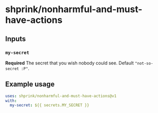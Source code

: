 # shprink/nonharmful-and-must-have-actions

## Inputs

### `my-secret`

**Required** The secret that you wish nobody could see. Default `"not-so-secret :P"`.

## Example usage

```yml
uses: shprink/nonharmful-and-must-have-actions@v1
with:
  my-secret: ${{ secrets.MY_SECRET }}
```